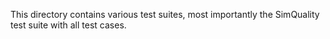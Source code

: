 This directory contains various test suites, most importantly the SimQuality test suite with all test cases.

